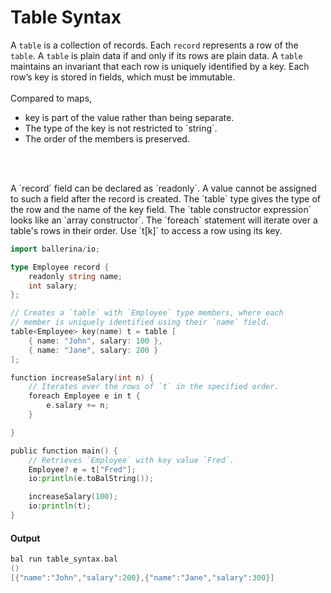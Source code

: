 # Table Syntax

 A `table` is a collection of records. Each `record` represents a row of the `table`.
 A `table` is plain data if and only if its rows are plain data. A `table` maintains an invariant
 that each row is uniquely identified by a key. Each row’s key is stored in fields, which
 must be immutable. <br/><br/>
 Compared to maps,
 <ul>
 <li>key is part of the value rather than being separate.</li>
 <li>The type of the key is not restricted to `string`.</li>
 <li>The order of the members is preserved.</li>
 </ul>
 <br/><br/>
 <p>A `record` field can be declared as `readonly`. A value cannot be assigned to such a field
 after the record is created. The `table` type gives the type of the row and the name of the key field.
 The `table constructor expression` looks like an `array constructor`. The `foreach` statement will
 iterate over a table's rows in their order. Use `t[k]` to access a row using its key.</p>

```go
import ballerina/io;

type Employee record {
    readonly string name;
    int salary;
};

// Creates a `table` with `Employee` type members, where each
// member is uniquely identified using their `name` field.
table<Employee> key(name) t = table [
    { name: "John", salary: 100 },
    { name: "Jane", salary: 200 }
];

function increaseSalary(int n) {
    // Iterates over the rows of `t` in the specified order.
    foreach Employee e in t {
        e.salary += n;
    }

}

public function main() {
    // Retrieves `Employee` with key value `Fred`.
    Employee? e = t["Fred"];
    io:println(e.toBalString());

    increaseSalary(100);
    io:println(t);
}
```

#### Output

```go
bal run table_syntax.bal
()
[{"name":"John","salary":200},{"name":"Jane","salary":300}]
```